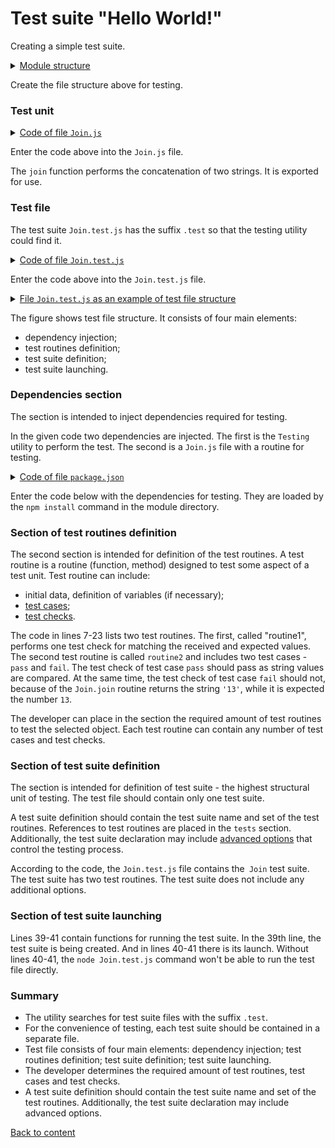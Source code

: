 # Test suite "Hello World!"

Creating a simple test suite.

<details>
  <summary><u>Module structure</u></summary>

```
testHello
    ├── Join.js
    ├── Join.test.js    
    └── package.json
```

</details>

Create the file structure above for testing.

### Test unit

<details>
    <summary><u>Code of file <code>Join.js</code></u></summary>

```js    
module.exports.join = function( a, b )
{
  return String( a ) + String( b );
}
```

</details>

Enter the code above into the `Join.js` file.

The `join` function performs the concatenation of two strings. It is exported for use.

### Test file

The test suite `Join.test.js` has the suffix `.test` so that the testing utility could find it.

<details>
    <summary><u>Code of file <code>Join.test.js</code></u></summary>

```JavaScript    

let _ = require( 'wTesting' );
let Join = require( './Join.js' );

//

function routine1( test )
{
  test.identical( Join.join( 'Hello ', 'world!' ), 'Hello world!' );
}

//

function routine2( test )
{

  test.case = 'pass';
  test.identical( Join.join( 1, 3 ), '13' );

  test.case = 'fail';
  test.identical( Join.join( 1, 3 ), 13 );

}

//

let Self =
{
  name : 'Join',
  tests :
  {
    routine1,
    routine2,
  }
}

//

Self = wTestSuite( Self );
if( typeof module !== 'undefined' && !module.parent )
wTester.test( Self.name );
```

</details>

Enter the code above into the `Join.test.js` file.

<details>
    <summary><u>File <code>Join.test.js</code> as an example of test file structure</u></summary>

![join.test.png](../../images/join.test.png)

</details>

The figure shows test file structure. It consists of four main elements:
- dependency injection;
- test routines definition;
- test suite definition;
- test suite launching.

### Dependencies section

The section is intended to inject dependencies required for testing.

In the given code two dependencies are injected. The first is the `Testing` utility to perform the test. The second is a `Join.js` file with a routine for testing.

<details>
    <summary><u>Code of file <code>package.json</code></u></summary>

```json    
{
  "dependencies": {
    "wTesting": ""
  }
}
```

</details>

Enter the code below with the dependencies for testing. They are loaded by the `npm install` command in the module directory.

### Section of test routines definition

The second section is intended for definition of the test routines. A test routine is a routine (function, method) designed to test some aspect of a test unit. Test routine can include:
- initial data, definition of variables (if necessary);
- [test cases](../concept/TestCase.md);
- [test checks](../concept/TestCheck.md).

The code in lines 7-23 lists two test routines. The first, called "routine1", performs one test check for matching the received and expected values. The second test routine is called `routine2` and includes two test cases -` pass` and `fail`. The test check of test case `pass` should pass as string values are compared. At the same time, the test check of test case `fail` should not, because of the `Join.join` routine returns the string `'13'`, while it is expected the number  `13`.

The developer can place in the section the required amount of test routines to test the selected object. Each test routine can contain any number of test cases and test checks.

### Section of test suite definition

The section is intended for definition of test suite - the highest structural unit of testing. The test file should contain only one test suite.

A test suite definition should contain the test suite name and set of the test routines. References to test routines are placed in the `tests` section. Additionally, the test suite declaration may include [advanced options](../concept/TestOption.md) that control the testing process.

According to the code, the `Join.test.js` file contains the` Join` test suite. The test suite has two test routines. The test suite does not include any additional options.

### Section of test suite launching

Lines 39-41 contain functions for running the test suite.
In the 39th line, the test suite is being created. And in lines 40-41 there is its launch. Without lines 40-41, the `node Join.test.js` command won't be able to run the test file directly.

### Summary

- The utility searches for test suite files with the suffix `.test`.
- For the convenience of testing, each test suite should be contained in a separate file.
- Test file consists of four main elements: dependency injection; test routines definition; test suite definition; test suite launching.
- The developer determines the required amount of test routines, test cases and test checks.
- A test suite definition should contain the test suite name and set of the test routines.  Additionally, the test suite declaration may include advanced options.

[Back to content](../README.md#Tutorials)
